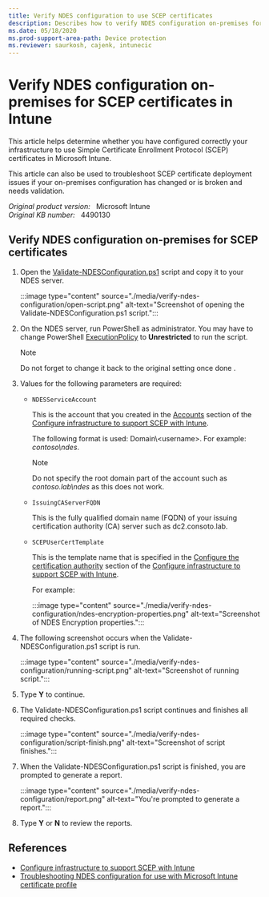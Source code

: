 ```yaml
---
title: Verify NDES configuration to use SCEP certificates
description: Describes how to verify NDES configuration on-premises for Simple Certificate Enrollment Protocol (SCEP) certificates in Microsoft Intune.
ms.date: 05/18/2020
ms.prod-support-area-path: Device protection
ms.reviewer: saurkosh, cajenk, intunecic
---
```

# Verify NDES configuration on-premises for SCEP certificates in Intune

This article helps determine whether you have configured correctly your infrastructure to use Simple Certificate Enrollment Protocol (SCEP) certificates in Microsoft Intune.

This article can also be used to troubleshoot SCEP certificate deployment issues if your on-premises configuration has changed or is broken and needs validation.

_Original product version:_ &nbsp; Microsoft Intune  
_Original KB number:_ &nbsp; 4490130

## Verify NDES configuration on-premises for SCEP certificates

1. Open the [Validate-NDESConfiguration.ps1](https://github.com/microsoftgraph/powershell-intune-samples/blob/master/CertificationAuthority/Validate-NDESConfiguration.ps1) script and copy it to your NDES server.

   :::image type="content" source="./media/verify-ndes-configuration/open-script.png" alt-text="Screenshot of opening the Validate-NDESConfiguration.ps1 script.":::

2. On the NDES server, run PowerShell as administrator. You may have to change PowerShell [ExecutionPolicy](/powershell/module/microsoft.powershell.security/get-executionpolicy) to **Unrestricted** to run the script.

   > [!NOTE]
   > Do not forget to change it back to the original setting once done .

3. Values for the following parameters are required:

   - `NDESServiceAccount`

     This is the account that you created in the [Accounts](/mem/intune/protect/certificates-scep-configure#accounts) section of the [Configure infrastructure to support SCEP with Intune](/mem/intune/protect/certificates-scep-configure).

     The following format is used: Domain\\\<username>. For example: *contoso\ndes*.

     > [!NOTE]
     > Do not specify the root domain part of the account such as *contoso.lab\ndes* as this does not work.

   - `IssuingCAServerFQDN`

     This is the fully qualified domain name (FQDN) of your issuing certification authority (CA) server such as dc2.consoto.lab.

   - `SCEPUserCertTemplate`

     This is the template name that is specified in the [Configure the certification authority](/mem/intune/protect/certificates-scep-configure#configure-the-certification-authority) section of the [Configure infrastructure to support SCEP with Intune](/mem/intune/protect/certificates-scep-configure).

     For example:

     :::image type="content" source="./media/verify-ndes-configuration/ndes-encryption-properties.png" alt-text="Screenshot of NDES Encryption properties.":::

4. The following screenshot occurs when the Validate-NDESConfiguration.ps1 script is run.

   :::image type="content" source="./media/verify-ndes-configuration/running-script.png" alt-text="Screenshot of running script.":::

5. Type **Y** to continue.
6. The Validate-NDESConfiguration.ps1 script continues and finishes all required checks.

   :::image type="content" source="./media/verify-ndes-configuration/script-finish.png" alt-text="Screenshot of script finishes.":::

7. When the Validate-NDESConfiguration.ps1 script is finished, you are prompted to generate a report.

   :::image type="content" source="./media/verify-ndes-configuration/report.png" alt-text="You're prompted to generate a report.":::

8. Type **Y** or **N** to review the reports.

## References

- [Configure infrastructure to support SCEP with Intune](/mem/intune/protect/certificates-scep-configure)
- [Troubleshooting NDES configuration for use with Microsoft Intune certificate profile](https://support.microsoft.com/help/4459540/troubleshoot-ndes-configuration-for-use-with-intune)
